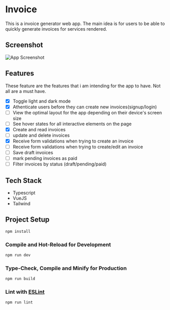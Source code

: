 # Invoice

This is a invoice generator web app. The main idea is for users to be able to quickly generate invoices for services rendered.

## Screenshot

![App Screenshot](https://res.cloudinary.com/dz209s6jk/image/upload/f_auto,q_auto,w_700/Challenges/qjvxdujiq2594nunbhar.jpg)

## Features

These feature are the features that i am intending for the app to have. Not all are a must have.

- [x] Toggle light and dark mode
- [x] Athenticate users before they can create new invoices(signup/login)
- [ ] View the optimal layout for the app depending on their device's screen size
- [ ] See hover states for all interactive elements on the page
- [x] Create and read invoices
- [ ] update and delete invoices
- [x] Receive form validations when trying to create an invoice
- [ ] Receive form validations when trying to create/edit an invoice
- [ ] Save draft invoices
- [ ] mark pending invoices as paid
- [ ] Filter invoices by status (draft/pending/paid)

## Tech Stack

- Typescript
- VueJS
- Tailwind

## Project Setup

```sh
npm install
```

### Compile and Hot-Reload for Development

```sh
npm run dev
```

### Type-Check, Compile and Minify for Production

```sh
npm run build
```

### Lint with [ESLint](https://eslint.org/)

```sh
npm run lint
```
